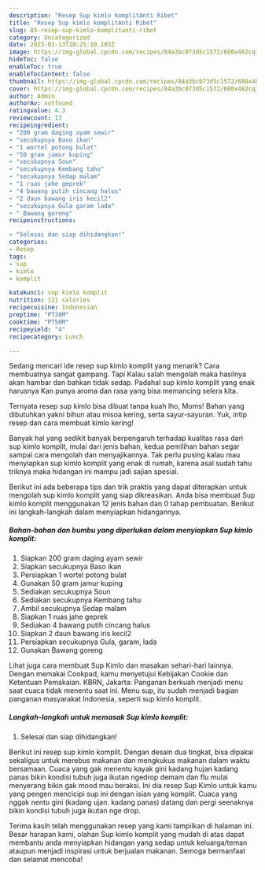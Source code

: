 ```yaml
---
description: "Resep Sup kimlo komplitAnti Ribet"
title: "Resep Sup kimlo komplitAnti Ribet"
slug: 85-resep-sup-kimlo-komplitanti-ribet
category: Uncategorized
date: 2023-01-13T20:25:10.103Z
image: https://img-global.cpcdn.com/recipes/84a3bc073d5c1572/680x482cq70/sup-kimlo-komplit-foto-resep-utama.jpg
hideToc: false
enableToc: true
enableTocContent: false
thumbnail: https://img-global.cpcdn.com/recipes/84a3bc073d5c1572/680x482cq70/sup-kimlo-komplit-foto-resep-utama.jpg
cover: https://img-global.cpcdn.com/recipes/84a3bc073d5c1572/680x482cq70/sup-kimlo-komplit-foto-resep-utama.jpg
author: Admin
authorAv: notfound
ratingvalue: 4.3
reviewcount: 13
recipeingredient:
- "200 gram daging ayam sewir"
- "secukupnya Baso ikan"
- "1 wortel potong bulat"
- "50 gram jamur kuping"
- "secukupnya Soun"
- "secukupnya Kembang tahu"
- "secukupnya Sedap malam"
- "1 ruas jahe geprek"
- "4 bawang putih cincang halus"
- "2 daun bawang iris kecil2"
- "secukupnya Gula garam lada"
- " Bawang goreng"
recipeinstructions:

- "Selesai dan siap dihidangkan!"
categories:
- Resep
tags:
- sup
- kimlo
- komplit

katakunci: sup kimlo komplit 
nutrition: 121 calories
recipecuisine: Indonesian
preptime: "PT38M"
cooktime: "PT50M"
recipeyield: "4"
recipecategory: Lunch

---
```



Sedang mencari ide resep sup kimlo komplit yang menarik? Cara membuatnya sangat gampang. Tapi Kalau salah mengolah maka hasilnya akan hambar dan bahkan tidak sedap. Padahal sup kimlo komplit yang enak harusnya Kan punya aroma dan rasa yang bisa memancing selera kita.


Ternyata resep sup kimlo bisa dibuat tanpa kuah lho, Moms! Bahan yang dibutuhkan yakni bihun atau misoa kering, serta sayur-sayuran. Yuk, intip resep dan cara membuat kimlo kering!

Banyak hal yang sedikit banyak berpengaruh terhadap kualitas rasa dari sup kimlo komplit, mulai dari jenis bahan, kedua pemilihan bahan segar sampai cara mengolah dan menyajikannya. Tak perlu pusing kalau mau menyiapkan sup kimlo komplit yang enak di rumah, karena asal sudah tahu triknya maka hidangan ini mampu jadi sajian spesial.


Berikut ini ada beberapa tips dan trik praktis yang dapat diterapkan untuk mengolah sup kimlo komplit yang siap dikreasikan. Anda bisa membuat Sup kimlo komplit menggunakan 12 jenis bahan dan 0 tahap pembuatan. Berikut ini langkah-langkah dalam menyiapkan hidangannya.

<!--inarticleads1-->

##### Bahan-bahan dan bumbu yang diperlukan dalam menyiapkan Sup kimlo komplit:

1. Siapkan 200 gram daging ayam sewir
1. Siapkan secukupnya Baso ikan
1. Persiapkan 1 wortel potong bulat
1. Gunakan 50 gram jamur kuping
1. Sediakan secukupnya Soun
1. Sediakan secukupnya Kembang tahu
1. Ambil secukupnya Sedap malam
1. Siapkan 1 ruas jahe geprek
1. Sediakan 4 bawang putih cincang halus
1. Siapkan 2 daun bawang iris kecil2
1. Persiapkan secukupnya Gula, garam, lada
1. Gunakan  Bawang goreng


Lihat juga cara membuat Sup Kimlo dan masakan sehari-hari lainnya. Dengan memakai Cookpad, kamu menyetujui Kebijakan Cookie dan Ketentuan Pemakaian. KBRN, Jakarta: Panganan berkuah menjadi menu saat cuaca tidak menentu saat ini. Menu sup, itu sudah menjadi bagian panganan masyarakat Indonesia, seperti sup kimlo komplit. 

<!--inarticleads2-->

##### Langkah-langkah untuk memasak Sup kimlo komplit:


1. Selesai dan siap dihidangkan!

Berikut ini resep sup kimlo komplit. Dengan desain dua tingkat, bisa dipakai sekaligus untuk merebus makanan dan mengkukus makanan dalam waktu bersamaan. Cuaca yang gak menentu kayak gini kadang hujan kadang panas bikin kondisi tubuh juga ikutan ngedrop demam dan flu mulai menyerang bikin gak mood mau beraksi. Ini dia resep Sup Kimlo untuk kamu yang pengen mencicipi sup ini dengan isian yang komplit. Cuaca yang nggak nentu gini (kadang ujan. kadang panas) datang dan pergi seenaknya bikin kondisi tubuh juga ikutan nge drop. 

Terima kasih telah menggunakan resep yang kami tampilkan di halaman ini. Besar harapan kami, olahan Sup kimlo komplit yang mudah di atas dapat membantu anda menyiapkan hidangan yang sedap untuk keluarga/teman ataupun menjadi inspirasi untuk berjualan makanan. Semoga bermanfaat dan selamat mencoba!
